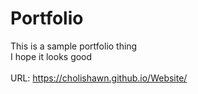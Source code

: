 # Portfolio
This is a sample portfolio thing
<br>I hope it looks good
<br></br>URL: https://cholishawn.github.io/Website/
